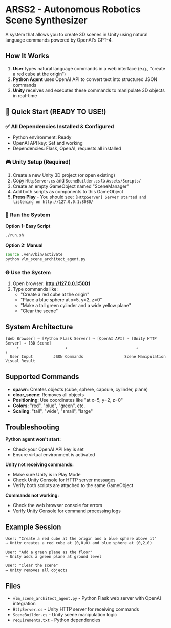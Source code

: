 # ARSS2 - Autonomous Robotics Scene Synthesizer

A system that allows you to create 3D scenes in Unity using natural language commands powered by OpenAI's GPT-4.

## How It Works
1. **User** types natural language commands in a web interface (e.g., "create a red cube at the origin")
2. **Python Agent** uses OpenAI API to convert text into structured JSON commands
3. **Unity** receives and executes these commands to manipulate 3D objects in real-time

## 🚀 Quick Start (READY TO USE!)

### ✅ All Dependencies Installed & Configured
- Python environment: Ready
- OpenAI API key: Set and working
- Dependencies: Flask, OpenAI, requests all installed

### 🎮 Unity Setup (Required)
1. Create a new Unity 3D project (or open existing)
2. Copy `HttpServer.cs` and `SceneBuilder.cs` to `Assets/Scripts/`
3. Create an empty GameObject named "SceneManager"
4. Add both scripts as components to this GameObject
5. **Press Play** - You should see: `[HttpServer] Server started and listening on http://127.0.0.1:8080/`

### 🚀 Run the System
**Option 1: Easy Script**
```bash
./run.sh
```

**Option 2: Manual**
```bash
source .venv/bin/activate
python vlm_scene_architect_agent.py
```

### 🌐 Use the System
1. Open browser: **http://127.0.0.1:5001**
2. Type commands like:
   - "Create a red cube at the origin"
   - "Place a blue sphere at x=5, y=2, z=0" 
   - "Make a tall green cylinder and a wide yellow plane"
   - "Clear the scene"

## System Architecture

```
[Web Browser] → [Python Flask Server] → [OpenAI API] → [Unity HTTP Server] → [3D Scene]
     ↑                    ↓                              ↓                       ↓
  User Input         JSON Commands                  Scene Manipulation    Visual Result
```

## Supported Commands
- **spawn**: Creates objects (cube, sphere, capsule, cylinder, plane)
- **clear_scene**: Removes all objects
- **Positioning**: Use coordinates like "at x=5, y=2, z=0"
- **Colors**: "red", "blue", "green", etc.
- **Scaling**: "tall", "wide", "small", "large"

## Troubleshooting

**Python agent won't start:**
- Check your OpenAI API key is set
- Ensure virtual environment is activated

**Unity not receiving commands:**
- Make sure Unity is in Play Mode
- Check Unity Console for HTTP server messages
- Verify both scripts are attached to the same GameObject

**Commands not working:**
- Check the web browser console for errors
- Verify Unity Console for command processing logs

## Example Session
```
User: "Create a red cube at the origin and a blue sphere above it"
→ Unity creates a red cube at (0,0,0) and blue sphere at (0,2,0)

User: "Add a green plane as the floor"
→ Unity adds a green plane at ground level

User: "Clear the scene"
→ Unity removes all objects
```

## Files
- `vlm_scene_architect_agent.py` - Python Flask web server with OpenAI integration
- `HttpServer.cs` - Unity HTTP server for receiving commands
- `SceneBuilder.cs` - Unity scene manipulation logic
- `requirements.txt` - Python dependencies
